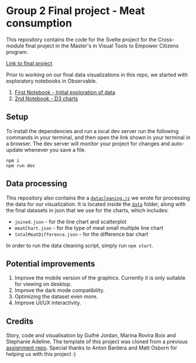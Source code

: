 # Group 2 Final project - Meat consumption

This repository contains the code for the Svelte project for the Cross-module final project in the Master's in Visual Tools to Empower Citizens program.

[Link to final project](https://mvtec2022-final.vercel.app/)

Prior to working on our final data visualizations in this repo, we started with exploratory notebooks in Observable.
1. [First Notebook - Initial exploration of data](https://observablehq.com/d/1b27b0c79547839b)
2. [2nd Notebook - D3 charts](https://observablehq.com/d/f9b6545ddbf85d55)

## Setup

To install the dependencies and run a local dev server run the following commands in your terminal, and then open the link shown in your terminal in a browser. The dev server will monitor your project for changes and auto-update whenever you save a file.

```
npm i
npm run dev
```

## Data processing

This repository also contains the a [`datacleaning.js`](https://github.com/stephadeline/mvtec2022-final/blob/main/src/data/datacleaning.js) we wrote for processing the data for our visualization.
It is located inside the [`data`](https://github.com/stephadeline/mvtec2022-final/tree/main/src/data) folder, along with the final datasets in json that we use for the charts, which includes:
- `joined.json` - for the line chart and scatterplot
- `meatChart.json` - for the type of meat small multiple line chart
- `totalMeatDifference.json` - for the difference bar chart

In order to run the data cleaning script, simply run `npm start`.

## Potential improvements
1. Improve the mobile version of the graphics. Currently it is only suitable for viewing on desktop.
2. Improve the dark mode compatibility.
3. Optimizing the dataset even more.
4. Improve UI/UX interactivity.

## Credits

Story, code and visualisation by Guifré Jordan, Marina Rovira Boix and Stephanie Adeline.
The template of this project was cloned from a previous [assignment repo](https://github.com/mvtec2022/week-6-stephadeline).
Special thanks to Anton Bardera and Matt Osborn for helping us with this project :)

